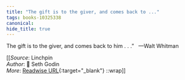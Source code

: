 ```yaml
---
title: "The gift is to the giver, and comes back to ..."
tags: books-10325338
canonical: 
hide_title: true
---
```


The gift is to the giver, and comes back to him . . .”
 
—Walt Whitman


[[_Source_: Linchpin<br>
_Author_: 📕 Seth Godin<br>
_More_: [Readwise URL](https://readwise.io/open/210672359){:target="_blank"}
::wrap]]